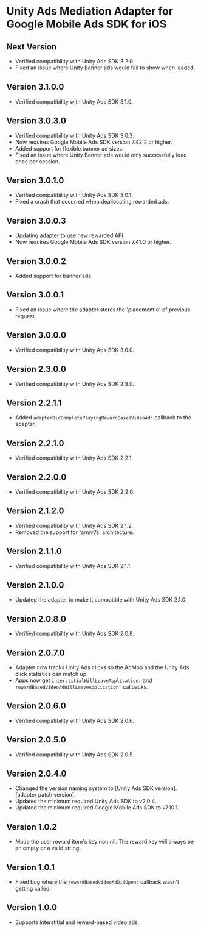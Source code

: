 # Unity Ads Mediation Adapter for Google Mobile Ads SDK for iOS

## Next Version
- Verified compatibility with Unity Ads SDK 3.2.0.
- Fixed an issue where Unity Banner ads would fail to show when loaded.

## Version 3.1.0.0
- Verified compatibility with Unity Ads SDK 3.1.0.

## Version 3.0.3.0
- Verified compatibility with Unity Ads SDK 3.0.3.
- Now requires Google Mobile Ads SDK version 7.42.2 or higher.
- Added support for flexible banner ad sizes.
- Fixed an issue where Unity Banner ads would only successfully load once per session.

## Version 3.0.1.0
- Verified compatibility with Unity Ads SDK 3.0.1.
- Fixed a crash that occurred when deallocating rewarded ads.

## Version 3.0.0.3
- Updating adapter to use new rewarded API.
- Now requires Google Mobile Ads SDK version 7.41.0 or higher.

## Version 3.0.0.2
- Added support for banner ads.

## Version 3.0.0.1
- Fixed an issue where the adapter stores the 'placementId' of previous request.

## Version 3.0.0.0
- Verified compatibility with Unity Ads SDK 3.0.0.

## Version 2.3.0.0
- Verified compatibility with Unity Ads SDK 2.3.0.

## Version 2.2.1.1
- Added `adapterDidCompletePlayingRewardBasedVideoAd:` callback to the adapter.

## Version 2.2.1.0
- Verified compatibility with Unity Ads SDK 2.2.1.

## Version 2.2.0.0
- Verified compatibility with Unity Ads SDK 2.2.0.

## Version 2.1.2.0
- Verified compatibility with Unity Ads SDK 2.1.2.
- Removed the support for 'armv7s' architecture.

## Version 2.1.1.0
- Verified compatibility with Unity Ads SDK 2.1.1.

## Version 2.1.0.0
- Updated the adapter to make it compatible with Unity Ads SDK 2.1.0.

## Version 2.0.8.0
- Verified compatibility with Unity Ads SDK 2.0.8.

## Version 2.0.7.0
- Adapter now tracks Unity Ads clicks so the AdMob and the Unity Ads click
  statistics can match up.
- Apps now get `interstitialWillLeaveApplication:` and
  `rewardBasedVideoAdWillLeaveApplication:` callbacks.

## Version 2.0.6.0
- Verified compatibility with Unity Ads SDK 2.0.6.

## Version 2.0.5.0
- Verified compatibility with Unity Ads SDK 2.0.5.

## Version 2.0.4.0
- Changed the version naming system to
  [Unity Ads SDK version].[adapter patch version].
- Updated the minimum required Unity Ads SDK to v2.0.4.
- Updated the minimum required Google Mobile Ads SDK to v7.10.1.

## Version 1.0.2
- Made the user reward item's key non nil. The reward key will always be an
  empty or a valid string.

## Version 1.0.1
- Fixed bug where the `rewardBasedVideoAdDidOpen:` callback wasn’t getting called.

## Version 1.0.0
- Supports interstitial and reward-based video ads.
